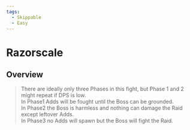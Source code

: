 ```yaml
---
tags:
  - Skippable
  - Easy
---
```



# Razorscale

## Overview

> There are ideally only three Phases in this fight, but Phase 1 and 2 might repeat if DPS is low.  
> In Phase1 Adds will be fought until the Boss can be grounded.  
> In Phase2 the Boss is harmless and nothing can damage the Raid except leftover Adds.  
> In Phase3 no Adds will spawn but the Boss will fight the Raid.

